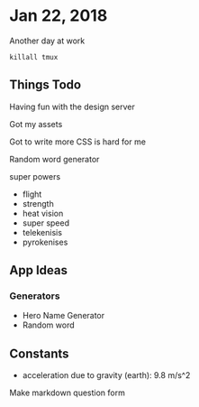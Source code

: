 # Jan 22, 2018

Another day at work

`killall tmux`

## Things Todo

Having fun with the design server

Got my assets

Got to write more
CSS is hard for me

Random word generator

super powers
- flight
- strength
- heat vision
- super speed
- telekenisis
- pyrokenises

## App Ideas

### Generators
- Hero Name Generator
- Random word

## Constants
- acceleration due to gravity (earth): 9.8 m/s^2


Make markdown question form
